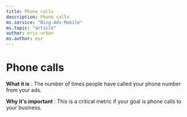 ```yaml
---
title: Phone calls
description: Phone calls
ms.service: "Bing-Ads-Mobile"
ms.topic: "article"
author: eric-urban
ms.author: eur
---
```


# Phone calls

**What it is** : The number of times people have called your phone number from your ads.

**Why it's important** : This is a critical metric if your goal is phone calls to your business.


